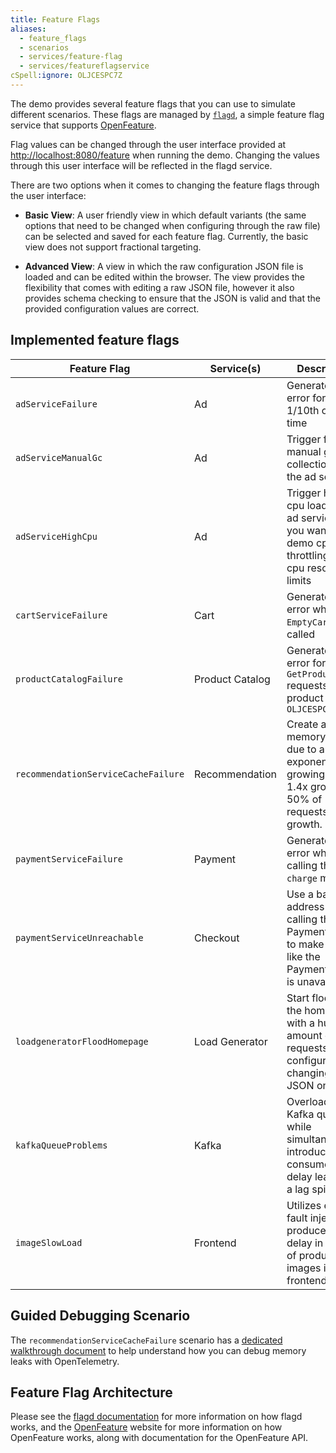 ```yaml
---
title: Feature Flags
aliases:
  - feature_flags
  - scenarios
  - services/feature-flag
  - services/featureflagservice
cSpell:ignore: OLJCESPC7Z
---
```


The demo provides several feature flags that you can use to simulate different
scenarios. These flags are managed by [`flagd`](https://flagd.dev), a simple
feature flag service that supports [OpenFeature](https://openfeature.dev).

Flag values can be changed through the user interface provided at
<http://localhost:8080/feature> when running the demo. Changing the values
through this user interface will be reflected in the flagd service.

There are two options when it comes to changing the feature flags through the
user interface:

- **Basic View**: A user friendly view in which default variants (the same
  options that need to be changed when configuring through the raw file) can be
  selected and saved for each feature flag. Currently, the basic view does not
  support fractional targeting.

- **Advanced View**: A view in which the raw configuration JSON file is loaded
  and can be edited within the browser. The view provides the flexibility that
  comes with editing a raw JSON file, however it also provides schema checking
  to ensure that the JSON is valid and that the provided configuration values
  are correct.

## Implemented feature flags

| Feature Flag                        | Service(s) | Description                                                                                                                                              |
| ----------------------------------- | ----------------------------- | -------------------------------------------------------------------------------------------------------------------------------------------------------- |
| `adServiceFailure`                  | Ad                            | Generate an error for `GetAds` 1/10th of the time                                                                                                        |
| `adServiceManualGc`                 | Ad                            | Trigger full manual garbage collections in the ad service                                                                                                |
| `adServiceHighCpu`                  | Ad                            | Trigger high cpu load in the ad service. If you want to demo cpu throttling, set cpu resource limits                                     |
| `cartServiceFailure`                | Cart                          | Generate an error whenever `EmptyCart` is called                                                                                                         |
| `productCatalogFailure`             | Product Catalog               | Generate an error for `GetProduct` requests with product ID: `OLJCESPC7Z`                                                                |
| `recommendationServiceCacheFailure` | Recommendation                | Create a memory leak due to an exponentially growing cache. 1.4x growth, 50% of requests trigger growth. |
| `paymentServiceFailure`             | Payment                       | Generate an error when calling the `charge` method.                                                                                      |
| `paymentServiceUnreachable`         | Checkout                      | Use a bad address when calling the PaymentService to make it seem like the PaymentService is unavailable.                                |
| `loadgeneratorFloodHomepage`        | Load Generator                | Start flooding the homepage with a huge amount of requests, configurable by changing flagd JSON on state.                                |
| `kafkaQueueProblems`                | Kafka                         | Overloads Kafka queue while simultaneously introducing a consumer side delay leading to a lag spike.                                     |
| `imageSlowLoad`                     | Frontend                      | Utilizes envoy fault injection, produces a delay in loading of product images in the frontend.                                           |

## Guided Debugging Scenario

The `recommendationServiceCacheFailure` scenario has a
[dedicated walkthrough document](recommendation-cache/) to help understand how
you can debug memory leaks with OpenTelemetry.

## Feature Flag Architecture

Please see the [flagd documentation](https://flagd.dev) for more information on
how flagd works, and the [OpenFeature](https://openfeature.dev) website for more
information on how OpenFeature works, along with documentation for the
OpenFeature API.
